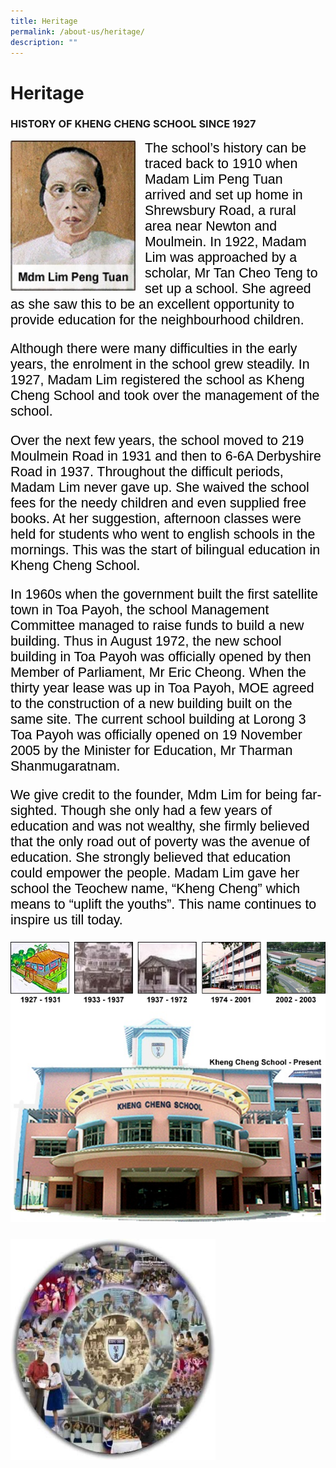 ```yaml
---
title: Heritage
permalink: /about-us/heritage/
description: ""
---
```

Heritage
========

### HISTORY OF KHENG CHENG SCHOOL SINCE 1927

<img src="/images/Mdm-Lim.jpg" style="width:200px;height:240px;margin-right:15px;" align = "left">

<span style="font-size:16.0pt;font-family:Arial;color:black">
The school’s history can be traced back to 1910 when Madam Lim Peng Tuan arrived and set up home in Shrewsbury Road, a rural area near Newton and Moulmein. In 1922, Madam Lim was approached by a scholar, Mr Tan Cheo Teng to set up a school. She agreed as she saw this to be an excellent opportunity to provide education for the neighbourhood children.

Although there were many difficulties in the early years, the enrolment in the school grew steadily. In 1927, Madam Lim registered the school as Kheng Cheng School and took over the management of the school.

Over the next few years, the school moved to 219 Moulmein Road in 1931 and then to 6-6A Derbyshire Road in 1937. Throughout the difficult periods, Madam Lim never gave up. She waived the school fees for the needy children and even supplied free books. At her suggestion, afternoon classes were held for students who went to english schools in the mornings. This was the start of bilingual education in Kheng Cheng School.

In 1960s when the government built the first satellite town in Toa Payoh, the school Management Committee managed to raise funds to build a new building. Thus in August 1972, the new school building in Toa Payoh was officially opened by then Member of Parliament, Mr Eric Cheong. When the thirty year lease was up in Toa Payoh, MOE agreed to the construction of a new building built on the same site. The current school building at Lorong 3 Toa Payoh was officially opened on 19 November 2005 by the Minister for Education, Mr Tharman Shanmugaratnam.

We give credit to the founder, Mdm Lim for being far-sighted. Though she only had a few years of education and was not wealthy, she firmly believed that the only road out of poverty was the avenue of education. She strongly believed that education could empower the people. Madam Lim gave her school the Teochew name, “Kheng Cheng” which means to “uplift the youths”. This name continues to inspire us till today.

![](/images/KCS-Present.jpg)

<img src="/images/KCS-Present-2.jpg" style="width:65%">